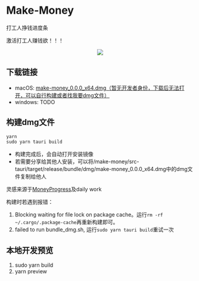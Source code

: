 # Make-Money

打工人挣钱进度条

激活打工人赚钱欲！！！

<p align="center">
  <!-- <img src="https://imgur.com/EUCZEB6.png" /> -->
  <img src="https://imgur.com/KQzZkAF.gif" />
</p>

## 下载链接
- macOS: [make-money_0.0.0_x64.dmg（暂无开发者身份，下载后无法打开，可以自行构建或者找我要dmg文件）](./download/make-money_0.0.0_x64.dmg)
- windows: TODO

## 构建dmg文件
```js
yarn
sudo yarn tauri build
```
- 构建完成后，会自动打开安装镜像
- 若需要分享给其他人安装，可以将/make-money/src-tauri/target/release/bundle/dmg/make-money_0.0.0_x64.dmg中的dmg文件复制给他人

灵感来源于[MoneyProgress](https://github.com/Lakr233/MoneyProgress)及daily work


构建时若遇到报错：

1. Blocking waiting for file lock on package cache。运行`rm -rf ~/.cargo/.package-cache`再重新构建即可。
2. failed to run bundle_dmg.sh, 运行`sudo yarn tauri build`重试一次

## 本地开发预览
1. sudo yarn build
2. yarn preview